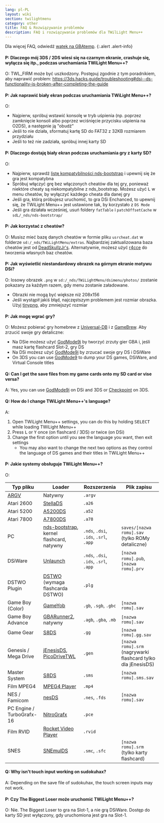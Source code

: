 ```yaml
---
lang: pl-PL
layout: wiki
section: twilightmenu
category: other
title: FAQ & Rozwiązywanie problemów
description: FAQ i rozwiązywanie problemów dla TWilLight Menu++
---
```


Dla więcej FAQ, odwiedź [wątek na GBAtemp](https://gbatemp.net/threads/ds-i-3ds-twilight-menu-gui-for-ds-i-games-and-ds-i-menu-replacement.472200/).
{:.alert .alert-info}

#### P: Dlaczego mój 3DS / 2DS wiesi się na czarnym ekranie, crashuje się, wyłącza się itp., podczas uruchamiania TWiLight Menu++?
O: TWL_FIRM może być uszkodzony. Postępuj zgodnie z tym poradnikiem, aby naprawić problem: <https://3ds.hacks.guide/troubleshooting#dsi--ds-functionality-is-broken-after-completing-the-guide>

#### P: Jak naprawić biały ekran podczas uruchamiania TWiLight Menu++?
O:
- Najpierw, spróbuj wstawić konsolę w tryb uśpienia (np. poprzez zamknięcie konsoli albo poprzez wciśnięcie przycisku uśpienia na O2DS), a następnie ją "obudź"
- Jeśli to nie działa, sformatuj kartę SD do FAT32 z 32KB rozmiarem przydziału
- Jeśli to też nie zadziała, spróbuj innej karty SD

#### P: Dlaczego dostaję biały ekran podczas uruchamiania gry z karty SD?
O:
- Najpierw, sprawdź [listę kompatybilności nds-bootstrap](https://docs.google.com/spreadsheets/d/1LRTkXOUXraTMjg1eedz_f7b5jiuyMv2x6e_jY_nyHSc/htmlview#gid=0) i upewnij się że gra jest kompatybna
- Spróbuj włączyć grę bez włączonych cheatów dla tej gry, ponieważ niektóre cheaty są niekompatybilne z nds_bootstrap. Możesz użyć <kbd class="l">L</kbd> w menu cheatów, by wyłączyć każdego cheata dla danej gry
- Jeśli gra, którą próbujesz uruchomić, to gra DSi Enchanced, to upewnij się, że TWiLight Menu++ jest ustawione tak, by korzystało z `DS Mode`
- Jeśli gra działała wcześniej, usuń foldery `fatTable` i `patchOffsetCache` w `sdL/_nds/nds-bootstrap/`

#### P: Jak korzystać z cheatów?
O: Musisz mieć bazę danych cheatów w formie pliku `usrcheat.dat` w folderze `sd:/_nds/TWiLightMenu/extras`. Najbardziej zaktualizowana baza cheatów jest od [DeadSkullzJr's](https://gbatemp.net/threads/deadskullzjrs-flashcart-cheat-databases.488711/). Alternatywnie, możesz użyć [r4cce](http://hp.vector.co.jp/authors/VA013928/soft_en.html) do tworzenia własnych baz cheatów.

#### P: Jak wyświetlić niestandardowy obrazek na górnym ekranie motywu DSi?
O: losowy obrazek `.png` w `sd:/_nds/TWiLightMenu/dsimenu/photos/` zostanie pokazany za każdym razem, gdy menu zostanie załadowane.

- Obrazki nie mogą być większe niż 208x156
- Jeśli wystąpił jakiś błąd, najczęstszym problemem jest rozmiar obrazka. Użyj [tinypng](https://tinypng.com), aby zmniejszyć rozmiar

#### P: Jak mogę wgrać gry?
O: Możesz pobierać gry homebrew z [Universal-DB](https://db.universal-team.net/ds) i z [GameBrew](https://www.gamebrew.org/wiki/List_of_DS_homebrew_applications). Aby zrzucić swoje gry detaliczne:
- Na DSie możesz użyć [GodMode9i](https://github.com/DS-Homebrew/GodMode9i/releases) by tworzyć zrzuty gier GBA i, jeśli masz kartę flashcard Slot-2, gry DS
- Na DSi możesz użyć [GodMode9i](https://github.com/DS-Homebrew/GodMode9i/releases) by zrzucać swoje gry DS i DSiWare
- On 3DS you can use [GodMode9](https://github.com/d0k3/GodMode9/releases) to dump your DS games, DSiWare, and Virtual Console titles

#### Q: Can I get the save files from my game cards onto my SD card or vise versa?
A: Yes, you can use [GodMode9i](https://github.com/DS-Homebrew/GodMode9i/releases) on DSi and 3DS or [Checkpoint](https://github.com/FlagBrew/Checkpoint/releases) on 3DS.

#### Q: How do I change TWiLight Menu++'s language?
A:
1. Open TWiLight Menu++ settings, you can do this by holding <kbd>SELECT</kbd> while loading TWiLight Menu++
1. Press <kbd class="l">L</kbd> or <kbd class="face">Y</kbd> once (on flashcard / 3DS) or twice (on DSi)
1. Change the first option until you see the language you want, then exit settings
   - You may also want to change the next two options as they control the language of DS games and their titles in TWiLight Menu++

#### P: Jakie systemy obsługuje TWiLight Menu++?

O:

| Typ pliku                 | Loader                                            | Rozszerzenia                           | Plik zapisu                                                            |
| ------------------------- | ------------------------------------------------- | -------------------------------------- | ---------------------------------------------------------------------- |
| [ARGV][nds-hb-menu-argv]  | Natywny                                           | `.argv`                                |                                                                        |
| Atari 2600                | [StellaDS][stellads]                              | `.a26`                                 |                                                                        |
| Atari 5200                | [A5200DS][a5200ds]                                | `.a52`                                 |                                                                        |
| Atari 7800                | [A7800DS][a7800ds]                                | `.a78`                                 |                                                                        |
| PC                        | [nds-bootstrap][ndsbs], kernel flashcard, natywny | `.nds`, `.dsi`, `.ids`, `.srl`, `.app` | `saves/[nazwa romu].sav`<br>(tylko ROMy detaliczne)              |
| DSiWare                   | [Unlaunch][unlaunch]                              | `.nds`, `.dsi`, `.ids`, `.srl`, `.app` | `[nazwa romu].pub`, `[nazwa romu].prv`                                 |
| DSTWO Plugin              | [DSTWO][dstwo] (wymaga flashcarda DSTWO)          | `.plg`                                 |                                                                        |
| Game Boy (Color)          | [GameYob][gameyob]                                | `.gb`, `.sgb`, `.gbc`                  | `[nazwa romu].sav`                                                     |
| Game Boy Advance          | [GBARunner2][gbarunner2], natywny                 | `.agb`, `.gba`, `.mb`                  | `[nazwa romu].sav`                                                     |
| Game Gear                 | [S8DS][s8ds]                                      | `.gg`                                  | `[nazwa romu].gg.sav`                                                  |
| Genesis / Mega Drive      | [jEnesisDS][jenesis], [PicoDriveTWL][pdtwl]       | `.gen`                                 | `[nazwa romu].srm`<br>(nagrywarki flashcard tylko dla jEnesisDS) |
| Master System             | [S8DS][s8ds]                                      | `.sms`                                 | `[nazwa romu].sms.sav`                                                 |
| Film MPEG4                | [MPEG4 Player][mpeg4player]                       | `.mp4`                                 |                                                                        |
| NES / Famicom             | [nesDS][nesds]                                    | `.nes`, `.fds`                         | `[nazwa romu].sav`                                                     |
| PC Engine / TurboGrafx-16 | [NitroGrafx][nitrografx]                          | `.pce`                                 |                                                                        |
| Film RVID                 | [Rocket Video Player][rvidplayer]                 | `.rvid`                                |                                                                        |
| SNES                      | [SNEmulDS][snemulds]                              | `.smc`, `.sfc`                         | `[nazwa romu].srm`<br>(tylko karty flashcard)                    |


#### Q: Why isn't touch input working on sudokuhax?
A: Depending on the save file of sudokuhax, the touch screen inputs may not work.

#### P: Czy The Biggest Loser może uruchomić TWiLight Menu++?
O: Nie. The Biggest Loser to gra na Slot-1, a nie grą DSiWare. Dostęp do karty SD jest wyłączony, gdy uruchomiona jest gra na Slot-1.

[a5200ds]: https://github.com/wavemotion-dave/A5200DS
[a7800ds]: https://github.com/wavemotion-dave/A7800DS
[dstwo]: http://eng.supercard.sc
[gameyob]: https://github.com/Drenn1/GameYob
[gbarunner2]: https://github.com/Gericom/GBARunner2
[jenesis]: https://www.gamebrew.org/wiki/JEnesisDS
[mpeg4player]: https://gbatemp.net/threads/544095
[ndsbs]: https://github.com/DS-Homebrew/nds-bootstrap
[nds-hb-menu-argv]: https://github.com/devkitPro/nds-hb-menu#passing-arguments
[nesds]: https://github.com/DS-Homebrew/NesDS
[nitrografx]: https://www.gamebrew.org/wiki/NitroGrafx
[pdtwl]: https://github.com/DS-Homebrew/PicoDriveTWL
[rvidplayer]: https://gbatemp.net/threads/539163
[s8ds]: https://www.gamebrew.org/wiki/S8DS
[snemulds]: https://www.gamebrew.org/wiki/SNEmulDS
[stellads]: https://github.com/wavemotion-dave/StellaDS
[unlaunch]: https://problemkaputt.de/unlaunch.htm
